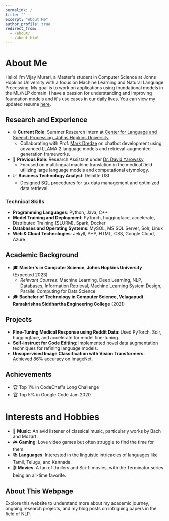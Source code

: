 ```yaml
---
permalink: /
title: ""
excerpt: "About Me"
author_profile: true
redirect_from: 
  - /about/
  - /about.html
---
```


# About Me

Hello! I'm Vijay Murari, a Master's student in Computer Science at Johns Hopkins University with a focus on Machine Learning and Natural Language Processing. My goal is to work on applications using foundational models in the ML/NLP domain. I have a passion for understanding and improving foundation models and it's use cases in our daily lives. You can view my updated resume [here](/files/VijayMurariTiyyalaML.pdf).

## Research and Experience

- 🌐 **Current Role**: Summer Research Intern at [Center for Language and Speech Processing, Johns Hopkins University](https://www.clsp.jhu.edu/)
  - Collaborating with Prof. [Mark Dredze](https://www.cs.jhu.edu/~mdredze/) on chatbot development using advanced LLAMA 2 language models and retrieval-augmented generation frameworks.
- 🤖 **Previous Role**: Research Assistant under [Dr. David Yarowsky](https://www.cs.jhu.edu/~yarowsky/)
  - Focused on multilingual machine translation in the medical field utilizing large language models and computational etymology.
- 📈 **Business Technology Analyst**: Deloitte USI
  - Designed SQL procedures for tax data management and optimized data retrieval.

### Technical Skills

- **Programming Languages**: Python, Java, C++
- **Model Training and Deployment**: PyTorch, huggingface, accelerate, Distributed Training (SLURM), Spark, Docker
- **Databases and Operating Systems**: MySQL, MS SQL Server, Solr, Linux
- **Web & Cloud Technologies**: Jekyll, PHP, HTML, CSS, Google Cloud, Azure

## Academic Background

- 🎓 **Master's in Computer Science, Johns Hopkins University** (Expected 2023)
  - *Relevant Courses*: Machine Learning, Deep Learning, NLP, Databases, Information Retrieval, Machine Learning System Design, Parallel Computing for Data Science
- 🎓 **Bachelor of Technology in Computer Science, Velagapudi Ramakrishna Siddhartha Engineering College** (2021)

## Projects

- **Fine-Tuning Medical Response using Reddit Data**: Used PyTorch, Solr, huggingface, and accelerate for model fine-tuning.
- **Self-Instruct for Code Editing**: Implemented novel data augmentation techniques for refining language models.
- **Unsupervised Image Classification with Vision Transformers**: Achieved 86% accuracy on ImageNet.

## Achievements

- 🏆 Top 1% in CodeChef's Long Challenge
- 🏆 Top 5% in Google Code Jam 2020

# Interests and Hobbies

- 🎵 **Music**: An avid listener of classical music, particularly works by Bach and Mozart.
- 🎮 **Gaming**: Love video games but often struggle to find the time for them.
- 📚 **Languages**: Interested in the linguistic intricacies of languages like Tamil, Telugu, and Kannada.
- 🎬 **Movies**: A fan of thrillers and Sci-fi movies, with the Terminator series being an all-time favorite.

## About This Webpage

Explore this website to understand more about my academic journey, ongoing research projects, and my blog posts on intriguing papers in the field of NLP.
